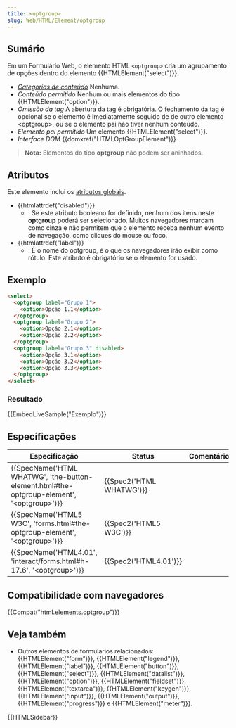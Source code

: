 ```yaml
---
title: <optgroup>
slug: Web/HTML/Element/optgroup
---
```


## Sumário

Em um Formulário Web, o elemento HTML `<optgroup>` cria um agrupamento de opções dentro do elemento {{HTMLElement("select")}}.

- _[Categorias de conteúdo](/pt-BR/docs/HTML/Content_categories)_ Nenhuma.
- _Conteúdo permitido_ Nenhum ou mais elementos do tipo {{HTMLElement("option")}}.
- _Omissão da tag_ A abertura da tag é obrigatória. O fechamento da tag é opcional se o elemento é imediatamente seguido de de outro elemento \<optgroup>, ou se o elemento pai não tiver nenhum conteúdo.
- _Elemento pai permitido_ Um elemento {{HTMLElement("select")}}.
- _Interface DOM_ {{domxref("HTMLOptGroupElement")}}

> **Nota:** Elementos do tipo <strong>optgroup</strong> não podem ser aninhados.

## Atributos

Este elemento inclui os [atributos globais](/pt-BR/docs/HTML/Global_attributes).

- {{htmlattrdef("disabled")}}
  - : Se este atributo booleano for definido, nenhum dos itens neste **optgroup** poderá ser selecionado. Muitos navegadores marcam como cinza e não permitem que o elemento receba nenhum evento de navegação, como cliques do mouse ou foco.
- {{htmlattrdef("label")}}
  - : É o nome do optgroup, é o que os navegadores irão exibir como rótulo. Este atributo é obrigatório se o elemento for usado.

## Exemplo

```html
<select>
  <optgroup label="Grupo 1">
    <option>Opção 1.1</option>
  </optgroup>
  <optgroup label="Grupo 2">
    <option>Opção 2.1</option>
    <option>Opção 2.2</option>
  </optgroup>
  <optgroup label="Grupo 3" disabled>
    <option>Opção 3.1</option>
    <option>Opção 3.2</option>
    <option>Opção 3.3</option>
  </optgroup>
</select>
```

### Resultado

{{EmbedLiveSample("Exemplo")}}

## Especificações

| Especificação                                                                                   | Status                   | Comentário |
| ----------------------------------------------------------------------------------------------- | ------------------------ | ---------- |
| {{SpecName('HTML WHATWG', 'the-button-element.html#the-optgroup-element', '&lt;optgroup&gt;')}} | {{Spec2('HTML WHATWG')}} |            |
| {{SpecName('HTML5 W3C', 'forms.html#the-optgroup-element', '&lt;optgroup&gt;')}}                | {{Spec2('HTML5 W3C')}}   |            |
| {{SpecName('HTML4.01', 'interact/forms.html#h-17.6', '&lt;optgroup&gt;')}}                      | {{Spec2('HTML4.01')}}    |            |

## Compatibilidade com navegadores

{{Compat("html.elements.optgroup")}}

## Veja também

- Outros elementos de formularios relacionados: {{HTMLElement("form")}}, {{HTMLElement("legend")}}, {{HTMLElement("label")}}, {{HTMLElement("button")}}, {{HTMLElement("select")}}, {{HTMLElement("datalist")}}, {{HTMLElement("option")}}, {{HTMLElement("fieldset")}}, {{HTMLElement("textarea")}}, {{HTMLElement("keygen")}}, {{HTMLElement("input")}}, {{HTMLElement("output")}}, {{HTMLElement("progress")}} e {{HTMLElement("meter")}}.

{{HTMLSidebar}}
